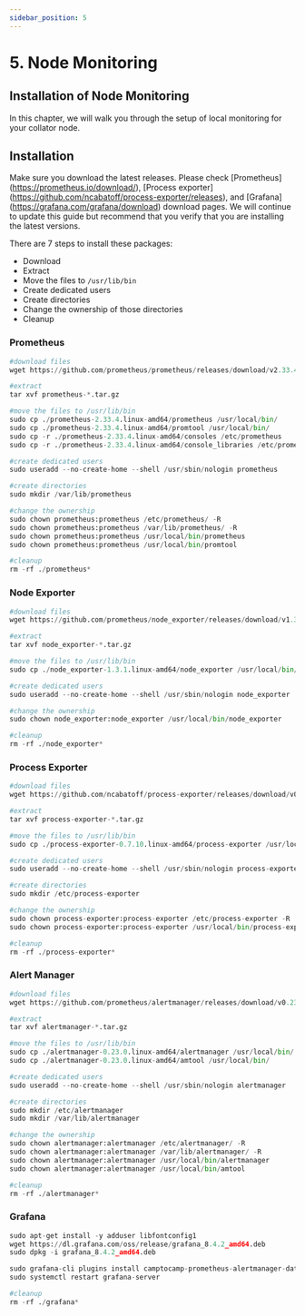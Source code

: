 ```yaml
---
sidebar_position: 5
---
```


# 5. Node Monitoring

## Installation of Node Monitoring

In this chapter, we will walk you through the setup of local monitoring for your collator node.

## Installation

Make sure you download the latest releases. Please check [Prometheus] (https://prometheus.io/download/), [Process exporter] (https://github.com/ncabatoff/process-exporter/releases), and [Grafana] (https://grafana.com/grafana/download) download pages. We will continue to update this guide but recommend that you verify that you are installing the latest versions.

There are 7 steps to install these packages:

* Download
* Extract
* Move the files to `/usr/lib/bin`
* Create dedicated users
* Create directories
* Change the ownership of those directories
* Cleanup

### Prometheus

```python
#download files
wget https://github.com/prometheus/prometheus/releases/download/v2.33.4/prometheus-2.33.4.linux-amd64.tar.gz

#extract
tar xvf prometheus-*.tar.gz

#move the files to /usr/lib/bin
sudo cp ./prometheus-2.33.4.linux-amd64/prometheus /usr/local/bin/
sudo cp ./prometheus-2.33.4.linux-amd64/promtool /usr/local/bin/
sudo cp -r ./prometheus-2.33.4.linux-amd64/consoles /etc/prometheus
sudo cp -r ./prometheus-2.33.4.linux-amd64/console_libraries /etc/prometheus

#create dedicated users
sudo useradd --no-create-home --shell /usr/sbin/nologin prometheus

#create directories
sudo mkdir /var/lib/prometheus

#change the ownership
sudo chown prometheus:prometheus /etc/prometheus/ -R
sudo chown prometheus:prometheus /var/lib/prometheus/ -R
sudo chown prometheus:prometheus /usr/local/bin/prometheus
sudo chown prometheus:prometheus /usr/local/bin/promtool

#cleanup
rm -rf ./prometheus*
```

### Node Exporter

```python
#download files
wget https://github.com/prometheus/node_exporter/releases/download/v1.3.1/node_exporter-1.3.1.linux-amd64.tar.gz

#extract
tar xvf node_exporter-*.tar.gz

#move the files to /usr/lib/bin
sudo cp ./node_exporter-1.3.1.linux-amd64/node_exporter /usr/local/bin/

#create dedicated users
sudo useradd --no-create-home --shell /usr/sbin/nologin node_exporter

#change the ownership
sudo chown node_exporter:node_exporter /usr/local/bin/node_exporter

#cleanup
rm -rf ./node_exporter*
```

### Process Exporter

```python
#download files
wget https://github.com/ncabatoff/process-exporter/releases/download/v0.7.10/process-exporter-0.7.10.linux-amd64.tar.gz

#extract
tar xvf process-exporter-*.tar.gz

#move the files to /usr/lib/bin
sudo cp ./process-exporter-0.7.10.linux-amd64/process-exporter /usr/local/bin/

#create dedicated users
sudo useradd --no-create-home --shell /usr/sbin/nologin process-exporter

#create directories
sudo mkdir /etc/process-exporter

#change the ownership
sudo chown process-exporter:process-exporter /etc/process-exporter -R
sudo chown process-exporter:process-exporter /usr/local/bin/process-exporter

#cleanup
rm -rf ./process-exporter*
```

### Alert Manager

```python
#download files
wget https://github.com/prometheus/alertmanager/releases/download/v0.23.0/alertmanager-0.23.0.linux-amd64.tar.gz

#extract
tar xvf alertmanager-*.tar.gz

#move the files to /usr/lib/bin
sudo cp ./alertmanager-0.23.0.linux-amd64/alertmanager /usr/local/bin/
sudo cp ./alertmanager-0.23.0.linux-amd64/amtool /usr/local/bin/

#create dedicated users
sudo useradd --no-create-home --shell /usr/sbin/nologin alertmanager

#create directories
sudo mkdir /etc/alertmanager
sudo mkdir /var/lib/alertmanager

#change the ownership
sudo chown alertmanager:alertmanager /etc/alertmanager/ -R
sudo chown alertmanager:alertmanager /var/lib/alertmanager/ -R
sudo chown alertmanager:alertmanager /usr/local/bin/alertmanager
sudo chown alertmanager:alertmanager /usr/local/bin/amtool

#cleanup
rm -rf ./alertmanager*
```

### Grafana

```python
sudo apt-get install -y adduser libfontconfig1
wget https://dl.grafana.com/oss/release/grafana_8.4.2_amd64.deb
sudo dpkg -i grafana_8.4.2_amd64.deb

sudo grafana-cli plugins install camptocamp-prometheus-alertmanager-datasource
sudo systemctl restart grafana-server

#cleanup
rm -rf ./grafana*
```
